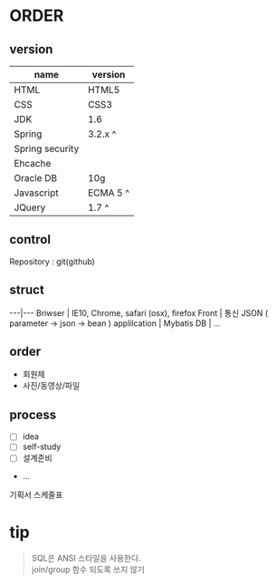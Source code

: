 # ORDER
## version
name | version
---|---
HTML | HTML5 
CSS | CSS3
JDK | 1.6
Spring | 3.2.x ^
Spring security | 
Ehcache |
Oracle DB | 10g
Javascript | ECMA 5 ^
JQuery | 1.7 ^

## control
Repository : git(github)

## struct
---|---
Briwser | IE10, Chrome, safari (osx), firefox
Front | 통신 JSON ( parameter -> json -> bean )
applilcation | Mybatis
DB | ...

## order
- 회원제
- 사진/동영상/파일

## process
- [ ] idea
- [ ] self-study
- [ ] 설계준비
- ...

기획서 스케줄표

# tip
> SQL은 ANSI 스타일을 사용한다. <br>
> join/group 함수 되도록 쓰지 않기 <br>
